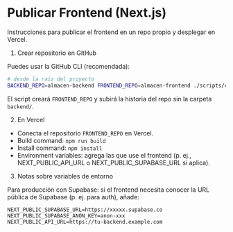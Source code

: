 # Publicar Frontend (Next.js)

Instrucciones para publicar el frontend en un repo propio y desplegar en Vercel.

1) Crear repositorio en GitHub

Puedes usar la GitHub CLI (recomendada):

```bash
# desde la raíz del proyecto
BACKEND_REPO=almacen-backend FRONTEND_REPO=almacen-frontend ./scripts/create_github_repos.sh
```

El script creará `FRONTEND_REPO` y subirá la historia del repo sin la carpeta `backend/`.

2) En Vercel

- Conecta el repositorio `FRONTEND_REPO` en Vercel.
- Build command: `npm run build`
- Install command: `npm install`
- Environment variables: agrega las que use el frontend (p. ej., NEXT_PUBLIC_API_URL o NEXT_PUBLIC_SUPABASE_URL si aplica).

3) Notas sobre variables de entorno

Para producción con Supabase: si el frontend necesita conocer la URL pública de Supabase (p. ej. para auth), añade:

```
NEXT_PUBLIC_SUPABASE_URL=https://xxxxx.supabase.co
NEXT_PUBLIC_SUPABASE_ANON_KEY=anon-xxx
NEXT_PUBLIC_API_URL=https://tu-backend.example.com
```
